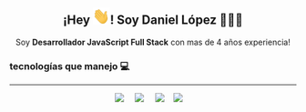 <p align="center" width="300">
   <h2 align="center">¡Hey <img src="https://raw.githubusercontent.com/ABSphreak/ABSphreak/master/gifs/Hi.gif" width="30px">! Soy Daniel López 👨🏻‍💻</h2>
   <p align="center">Soy <strong>Desarrollador JavaScript Full Stack</strong> con mas de 4 años experiencia!</p>
</p>

### tecnologías que manejo 💻

<hr>

   <p align="center">
        <a href="https://danidev.me/"
        ><img
          src="https://img.shields.io/badge/portafolio-%23002970.svg?logo=linkedin"
          height="25" /></a
      >
         
      <a href="https://www.linkedin.com/in/dani-dev/"
        ><img
          src="https://img.shields.io/badge/linkedin-%230077B5.svg?&style=for-the-badge&logo=linkedin&logoColor=white"
          height="25"
      /></a>
         
      <a href="https://twitter.com/ldanidev"
        ><img
          src="https://img.shields.io/badge/twitter-%231DA1F2.svg?&style=for-the-badge&logo=twitter&logoColor=white"
          height="25" /></a
      ></a>   
      <a href="mailto:daniellopezj0327@gmail.com?subject=Olá%20Bruno%20Tacca"><img src="https://img.shields.io/badge/gmail-%23D14836.svg?&style=for-the-badge&logo=gmail&logoColor=white" /></a>&nbsp;&nbsp;&nbsp;&nbsp;
    </p>


